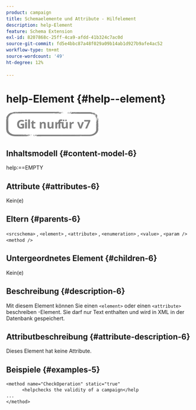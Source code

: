```yaml
---
product: campaign
title: Schemaelemente und Attribute - Hilfelement
description: help-Element
feature: Schema Extension
exl-id: 8207868c-25ff-4ca9-afdd-41b324c7ac0d
source-git-commit: fd5e4bbc87a48f029a09b14ab1d927b9afe4ac52
workflow-type: tm+mt
source-wordcount: '49'
ht-degree: 12%

---
```


# help-Element {#help--element}

![](../../../assets/v7-only.svg)

## Inhaltsmodell {#content-model-6}

help:==EMPTY

## Attribute {#attributes-6}

Kein(e)

## Eltern {#parents-6}

`<srcschema>` , `<element>`   ,   `<attribute>`    ,    `<enumeration>`     ,     `<value>`      ,     `<param />`      `<method />`

## Untergeordnetes Element {#children-6}

Kein(e)

## Beschreibung {#description-6}

Mit diesem Element können Sie einen `<element>` oder einen `<attribute>` beschreiben   -Element. Sie darf nur Text enthalten und wird in XML in der Datenbank gespeichert.

## Attributbeschreibung {#attribute-description-6}

Dieses Element hat keine Attribute.

## Beispiele {#examples-5}

```
<method name="CheckOperation" static="true"
      <helpchecks the validity of a campaign</help
...
</method> 
```
